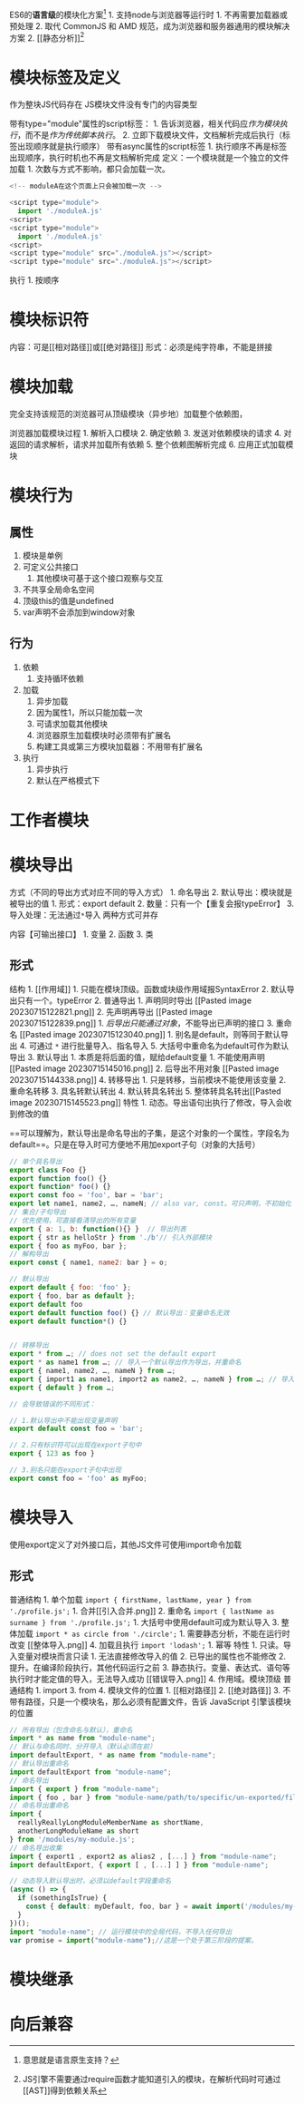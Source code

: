 ES6的**语言级**的模块化方案[^2]
	1. 支持node与浏览器等运行时
		1. 不再需要加载器或预处理
		2. 取代 CommonJS 和 AMD 规范，成为浏览器和服务器通用的模块解决方案
	2. [[静态分析]][^1] 
# 模块标签及定义
作为整块JS代码存在
JS模块文件没有专门的内容类型

带有type="module"属性的script标签：
	1. 告诉浏览器，相关代码应*作为模块执行*，而不是*作为传统脚本执行*。
	2. 立即下载模块文件，文档解析完成后执行（标签出现顺序就是执行顺序）
带有async属性的script标签
	1. 执行顺序不再是标签出现顺序，执行时机也不再是文档解析完成
定义：一个模块就是一个独立的文件
加载
	1. 次数与方式不影响，都只会加载一次。
```javascript
<!-- moduleA在这个页面上只会被加载一次 -->

<script type="module">
  import './moduleA.js'
<script>
<script type="module">
  import './moduleA.js'
<script>
<script type="module" src="./moduleA.js"></script>
<script type="module" src="./moduleA.js"></script>
```
执行
	1. 按顺序
# 模块标识符
内容：可是[[相对路径]]或[[绝对路径]] 
形式：必须是纯字符串，不能是拼接
# 模块加载
完全支持该规范的浏览器可从顶级模块（异步地）加载整个依赖图，

浏览器加载模块过程
	1. 解析入口模块
	2. 确定依赖
	3. 发送对依赖模块的请求
	4. 对返回的请求解析，请求并加载所有依赖
	5. 整个依赖图解析完成
	6. 应用正式加载模块
# 模块行为
## 属性
1. 模块是单例
2. 可定义公共接口
	1. 其他模块可基于这个接口观察与交互
3. 不共享全局命名空间
4. 顶级this的值是undefined
5. var声明不会添加到window对象
## 行为
1. 依赖
	1. 支持循环依赖
2. 加载
	1. 异步加载
	2. 因为属性1，所以只能加载一次
	3. 可请求加载其他模块
	4. 浏览器原生加载模块时必须带有扩展名
	5. 构建工具或第三方模块加载器：不用带有扩展名
3. 执行
	1. 异步执行
	2. 默认在严格模式下
# 工作者模块

# 模块导出
方式（不同的导出方式对应不同的导入方式）
	1. 命名导出
	2. 默认导出：模块就是被导出的值
		1. 形式：export default
		2. 数量：只有一个【重复会报typeError】
		3. 导入处理：无法通过`*`导入
两种方式可并存

内容【可输出接口】
	1. 变量
	2. 函数
	3. 类
## 形式
结构
	1. [[作用域]] 
		1. 只能在模块顶级。函数或块级作用域报SyntaxError
		2. 默认导出只有一个。typeError
	2. 普通导出
		1. 声明同时导出 [[Pasted image 20230715122821.png]] 
		2. 先声明再导出 [[Pasted image 20230715122839.png]] 
			1. *后导出只能通过对象*，不能导出已声明的接口
		3. 重命名 [[Pasted image 20230715123040.png]] 
			1. 别名是default，则等同于默认导出
		4. 可通过 `*` 进行批量导入、指名导入
		5. 大括号中重命名为default可作为默认导出
	3. 默认导出
		1. 本质是将后面的值，赋给default变量
			1. 不能使用声明[[Pasted image 20230715145016.png]] 
			2. 后导出不用对象 [[Pasted image 20230715144338.png]] 
	4. 转移导出
		1. 只是转移，当前模块不能使用该变量
		2. 重命名转移
		3. 具名转默认转出
		4. 默认转具名转出
		5. 整体转具名转出[[Pasted image 20230715145523.png]] 
特性
	1. 动态。导出语句出执行了修改，导入会收到修改的值

==可以理解为，默认导出是命名导出的子集，是这个对象的一个属性，字段名为default==。只是在导入时可方便地不用加export子句（对象的大括号）


``` javascript
// 单个具名导出
export class Foo {}
export function foo() {}
export function* foo() {}
export const foo = 'foo', bar = 'bar'; 
export let name1, name2, …, nameN; // also var, const。可只声明，不初始化
// 集合/子句导出
// 优先使用，可直接看清导出的所有变量
export { a: 1, b: function(){} }  // 导出列表
export { str as helloStr } from './b'// 引入外部模块
export { foo as myFoo, bar };
// 解构导出
export const { name1, name2: bar } = o;

// 默认导出
export default { foo: 'foo' };
export { foo, bar as default };
export default foo
export default function foo() {} // 默认导出：变量命名无效
export default function*() {}


// 转移导出
export * from …; // does not set the default export
export * as name1 from …; // 导入一个默认导出作为导出，并重命名
export { name1, name2, …, nameN } from …;
export { import1 as name1, import2 as name2, …, nameN } from …; // 导入多个导出作为一个导出，并重命名
export { default } from …;

// 会导致错误的不同形式：

// 1.默认导出中不能出现变量声明
export default const foo = 'bar';

// 2.只有标识符可以出现在export子句中
export { 123 as foo }

// 3.别名只能在export子句中出现
export const foo = 'foo' as myFoo;
```

# 模块导入
使用export定义了对外接口后，其他JS文件可使用import命令加载

## 形式
普通结构
	1. 单个加载 `import { firstName, lastName, year } from './profile.js';` 
		1. 合并[[引入合并.png]] 
	2. 重命名 `import { lastName as surname } from './profile.js';` 
		1. 大括号中使用default可成为默认导入
	3. 整体加载 `import * as circle from './circle';` 
		1. 需要静态分析，不能在运行时改变 [[整体导入.png]] 
	4. 加载且执行 `import 'lodash';` 
		1. 幂等
特性
	1. 只读。导入变量对模块而言只读
		1. 无法直接修改导入的值
		2. 已导出的属性也不能修改
	2. 提升。在编译阶段执行，其他代码运行之前
	3. 静态执行。变量、表达式、语句等执行时才能定值的导入，无法导入成功 [[错误导入.png]] 
	4. 作用域。模块顶级
普通结构
	1. import 
	3. from
	4. 模块文件的位置
		1. [[相对路径]] 
		2. [[绝对路径]] 
		3. 不带有路径，只是一个模块名，那么必须有配置文件，告诉 JavaScript 引擎该模块的位置

```javascript
// 所有导出（包含命名与默认），重命名
import * as name from "module-name"; 
// 默认与命名同时、分开导入（默认必须在前）
import defaultExport, * as name from "module-name"; 
// 默认导出重命名
import defaultExport from "module-name"; 
// 命名导出
import { export } from "module-name"; 
import { foo , bar } from "module-name/path/to/specific/un-exported/file";
// 命名导出重命名
import {
  reallyReallyLongModuleMemberName as shortName,
  anotherLongModuleName as short
} from '/modules/my-module.js'; 
// 命名导出收集
import { export1 , export2 as alias2 , [...] } from "module-name"; 
import defaultExport, { export [ , [...] ] } from "module-name";

// 动态导入默认导出时，必须以default字段重命名
(async () => {
  if (somethingIsTrue) {
    const { default: myDefault, foo, bar } = await import('/modules/my-module.js');
  }
})(); 
import "module-name"; // 运行模块中的全局代码，不导入任何导出
var promise = import("module-name");//这是一个处于第三阶段的提案。
```

# 模块继承

# 向后兼容


[^1]: JS引擎不需要通过require函数才能知道引入的模块，在解析代码时可通过[[AST]]得到依赖关系
[^2]: 意思就是语言原生支持？